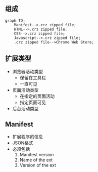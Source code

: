 
## 组成

```graph
graph TD;
    Manifest-->.crz zipped file;
    HTML-->.crz zipped file;
    CSS-->.crz zipped file;
    Javascript-->.crz zipped file;
    .crz zipped file-->Chrome Web Store;
```

## 扩展类型

- 浏览器活动类型
	- 保留在工具栏
	- 一直可见
- 页面活动类型
	- 在指定的页面活动
	- 指定页面可见
- 后台活动类型

## Manifest

- 扩展程序的信息
- JSON格式
- 必须包括
	1. Manifest version
	2. Name of the ext
	3. Version of the ext